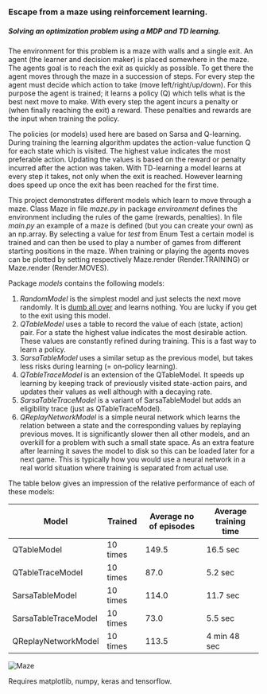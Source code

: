 ### Escape from a maze using reinforcement learning.

##### Solving an optimization problem using a MDP and TD learning. 

The environment for this problem is a maze with walls and a single exit. An agent (the learner and decision maker) is placed somewhere in the maze. The agents goal is to reach the exit as quickly as possible. To get there the agent moves through the maze in a succession of steps. For every step the agent must decide which action to take (move left/right/up/down). For this purpose the agent is trained; it learns a policy (Q) which tells what is the best next move to make. With every step the agent incurs a penalty or (when finally reaching the exit) a reward. These penalties and rewards are the input when training the policy. 

The policies (or models) used here are based on Sarsa and Q-learning. During training the learning algorithm updates the action-value function Q for each state which is visited. The highest value indicates the most preferable action. Updating the values is based on the reward or penalty incurred after the action was taken. With TD-learning a model learns at every step it takes, not only when the exit is reached. However learning does speed up once the exit has been reached for the first time. 

This project demonstrates different models which learn to move through a maze. Class Maze in file *maze.py* in package *environment* defines the environment including the rules of the game (rewards, penalties). In file *main.py* an example of a maze is defined (but you can create your own) as an np.array. By selecting a value for *test* from Enum Test a certain model is trained and can then be used to play a number of games from different starting positions in the maze. When training or playing the agents moves can be plotted by setting respectively Maze.render (Render.TRAINING) or Maze.render (Render.MOVES).

Package *models* contains the following models:
1. *RandomModel* is the simplest model and just selects the next move randomly. It is [dumb all over](https://www.youtube.com/watch?v=DR_wf92A8E4) and learns nothing. You are lucky if you get to the exit using this model.
2. *QTableModel* uses a table to record the value of each (state, action) pair. For a state the highest value indicates the most desirable action. These values are constantly refined during training. This is a fast way to learn a policy.
3. *SarsaTableModel* uses a similar setup as the previous model, but takes less risks during learning (= on-policy learning).
4. *QTableTraceModel* is an extension of the QTableModel. It speeds up learning by keeping track of previously visited state-action pairs, and updates their values as well although with a decaying rate.
5. *SarsaTableTraceModel* is a variant of SarsaTableModel but adds an eligibility trace (just as QTableTraceModel). 
6. *QReplayNetworkModel* is a simple neural network which learns the relation between a state and the corresponding values by replaying previous moves. It is significantly slower then all other models, and an overkill for a problem with such a small state space. As an extra feature after learning it saves the model to disk so this can be loaded later for a next game. This is typically how you would use a neural network in a real world situation where training is separated from actual use. 

The table below gives an impression of the relative performance of each of these models:

| Model | Trained | Average no of episodes | Average training time |
| --- | --- | --- | --- | 
| QTableModel | 10 times | 149.5 | 16.5 sec |
| QTableTraceModel | 10 times | 87.0 | 5.2 sec |
| SarsaTableModel | 10 times | 114.0 | 11.7 sec |
| SarsaTableTraceModel | 10 times | 73.0 | 5.5 sec |
| QReplayNetworkModel | 10 times | 113.5 | 4 min 48 sec |

![Maze](https://github.com/erikdelange/Reinforcement-Learning-Maze/blob/master/maze.png)

Requires matplotlib, numpy, keras and tensorflow.

